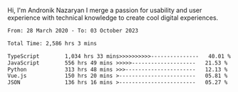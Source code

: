 Hi, I'm Andronik Nazaryan
I merge a passion for usability and user experience with technical knowledge to create cool digital experiences.


<!--START_SECTION:waka-->

```txt
From: 28 March 2020 - To: 03 October 2023

Total Time: 2,586 hrs 3 mins

TypeScript        1,034 hrs 33 mins>>>>>>>>>>---------------   40.01 %
JavaScript        556 hrs 49 mins >>>>>--------------------   21.53 %
Python            313 hrs 48 mins >>>----------------------   12.13 %
Vue.js            150 hrs 20 mins >------------------------   05.81 %
JSON              136 hrs 16 mins >------------------------   05.27 %
```

<!--END_SECTION:waka-->
